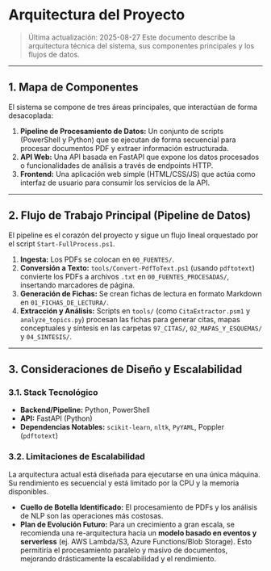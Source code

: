 # Arquitectura del Proyecto

> Última actualización: 2025-08-27
> Este documento describe la arquitectura técnica del sistema, sus componentes principales y los flujos de datos.

---

## 1. Mapa de Componentes

El sistema se compone de tres áreas principales, que interactúan de forma desacoplada:

1.  **Pipeline de Procesamiento de Datos:** Un conjunto de scripts (PowerShell y Python) que se ejecutan de forma secuencial para procesar documentos PDF y extraer información estructurada.
2.  **API Web:** Una API basada en FastAPI que expone los datos procesados o funcionalidades de análisis a través de endpoints HTTP.
3.  **Frontend:** Una aplicación web simple (HTML/CSS/JS) que actúa como interfaz de usuario para consumir los servicios de la API.

  <!-- Se recomienda generar un diagrama real con herramientas como diagrams.net (draw.io) o Mermaid -->

---

## 2. Flujo de Trabajo Principal (Pipeline de Datos)

El pipeline es el corazón del proyecto y sigue un flujo lineal orquestado por el script `Start-FullProcess.ps1`.

1.  **Ingesta:** Los PDFs se colocan en `00_FUENTES/`.
2.  **Conversión a Texto:** `tools/Convert-PdfToText.ps1` (usando `pdftotext`) convierte los PDFs a archivos `.txt` en `00_FUENTES_PROCESADAS/`, insertando marcadores de página.
3.  **Generación de Fichas:** Se crean fichas de lectura en formato Markdown en `01_FICHAS_DE_LECTURA/`.
4.  **Extracción y Análisis:** Scripts en `tools/` (como `CitaExtractor.psm1` y `analyze_topics.py`) procesan las fichas para generar citas, mapas conceptuales y síntesis en las carpetas `97_CITAS/`, `02_MAPAS_Y_ESQUEMAS/` y `04_SINTESIS/`.

---

## 3. Consideraciones de Diseño y Escalabilidad

### 3.1. Stack Tecnológico

*   **Backend/Pipeline:** Python, PowerShell
*   **API:** FastAPI (Python)
*   **Dependencias Notables:** `scikit-learn`, `nltk`, `PyYAML`, Poppler (`pdftotext`)

### 3.2. Limitaciones de Escalabilidad

La arquitectura actual está diseñada para ejecutarse en una única máquina. Su rendimiento es secuencial y está limitado por la CPU y la memoria disponibles.

*   **Cuello de Botella Identificado:** El procesamiento de PDFs y los análisis de NLP son las operaciones más costosas.
*   **Plan de Evolución Futuro:** Para un crecimiento a gran escala, se recomienda una re-arquitectura hacia un **modelo basado en eventos y serverless** (ej. AWS Lambda/S3, Azure Functions/Blob Storage). Esto permitiría el procesamiento paralelo y masivo de documentos, mejorando drásticamente la escalabilidad y el rendimiento.